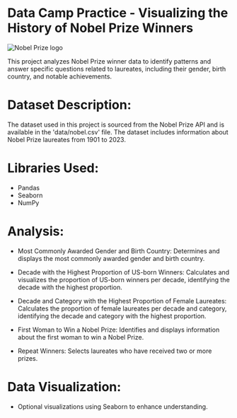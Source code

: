 # Data Camp Practice - Visualizing the History of Nobel Prize Winners

![Nobel Prize logo](https://upload.wikimedia.org/wikipedia/en/e/ed/Nobel_Prize.png?20131011153104)

This project analyzes Nobel Prize winner data to identify patterns and answer specific questions related to laureates, including their gender, birth country, and notable achievements.

# Dataset Description:

The dataset used in this project is sourced from the Nobel Prize API and is available in the 'data/nobel.csv' file. The dataset includes information about Nobel Prize laureates from 1901 to 2023.

# Libraries Used:

   * Pandas
   * Seaborn
   * NumPy

# Analysis:

 *   Most Commonly Awarded Gender and Birth Country:
        Determines and displays the most commonly awarded gender and birth country.

 *  Decade with the Highest Proportion of US-born Winners:
        Calculates and visualizes the proportion of US-born winners per decade, identifying the decade with the highest proportion.

 *    Decade and Category with the Highest Proportion of Female Laureates:
        Calculates the proportion of female laureates per decade and category, identifying the decade and category with the highest proportion.

 *   First Woman to Win a Nobel Prize:
        Identifies and displays information about the first woman to win a Nobel Prize.

 *   Repeat Winners:
        Selects laureates who have received two or more prizes.

# Data Visualization:

 *   Optional visualizations using Seaborn to enhance understanding.
